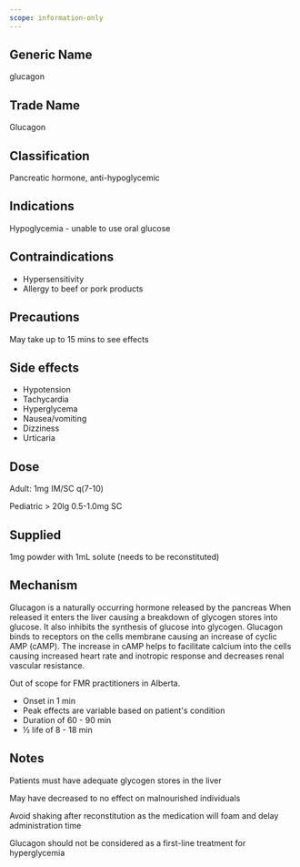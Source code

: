 ```yaml
---
scope: information-only
---
```


## Generic Name

glucagon

## Trade Name

Glucagon

## Classification

Pancreatic hormone, anti-hypoglycemic

## Indications

Hypoglycemia - unable to use oral glucose

## Contraindications

- Hypersensitivity
- Allergy to beef or pork products

## Precautions

May take up to 15 mins to see effects

## Side effects

- Hypotension
- Tachycardia
- Hyperglycema
- Nausea/vomiting
- Dizziness
- Urticaria

## Dose

Adult: 1mg IM/SC q(7-10)

Pediatric > 20lg 0.5-1.0mg SC

## Supplied

1mg powder with 1mL solute (needs to be reconstituted)

## Mechanism

Glucagon is a naturally occurring hormone released by the pancreas
When released it enters the liver causing a breakdown of glycogen stores into glucose.
It also inhibits the synthesis of glucose into glycogen.
Glucagon binds to receptors on the cells membrane causing an increase of cyclic AMP (cAMP).
The increase in cAMP helps to facilitate calcium into the cells causing increased heart rate and inotropic response and decreases renal vascular resistance.

Out of scope for FMR practitioners in Alberta.

- Onset in 1 min
- Peak effects are variable based on patient's condition
- Duration of 60 - 90 min
- ½ life of 8 - 18 min

## Notes

Patients must have adequate glycogen stores in the liver

May have decreased to no effect on malnourished individuals

Avoid shaking after reconstitution as the medication will foam and delay administration time

Glucagon should not be considered as a first-line treatment for hyperglycemia
